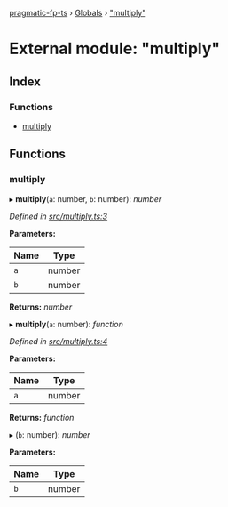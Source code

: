 [pragmatic-fp-ts](../README.md) › [Globals](../globals.md) › ["multiply"](_multiply_.md)

# External module: "multiply"

## Index

### Functions

* [multiply](_multiply_.md#multiply)

## Functions

###  multiply

▸ **multiply**(`a`: number, `b`: number): *number*

*Defined in [src/multiply.ts:3](https://github.com/hermann-p/pragmatic-fp-ts/blob/87551e7/src/multiply.ts#L3)*

**Parameters:**

Name | Type |
------ | ------ |
`a` | number |
`b` | number |

**Returns:** *number*

▸ **multiply**(`a`: number): *function*

*Defined in [src/multiply.ts:4](https://github.com/hermann-p/pragmatic-fp-ts/blob/87551e7/src/multiply.ts#L4)*

**Parameters:**

Name | Type |
------ | ------ |
`a` | number |

**Returns:** *function*

▸ (`b`: number): *number*

**Parameters:**

Name | Type |
------ | ------ |
`b` | number |
